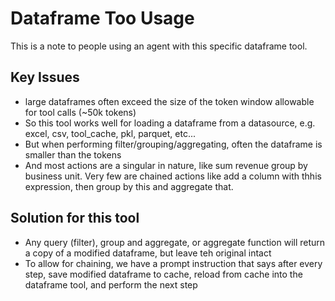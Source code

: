 # Dataframe Too Usage
This is a note to people using an agent with this specific dataframe tool.

## Key Issues
- large dataframes often exceed the size of the token window allowable for tool calls (~50k tokens)
- So this tool works well for loading a dataframe from a datasource, e.g. excel, csv, tool_cache, pkl, parquet, etc...
- But when performing filter/grouping/aggregating, often the dataframe is smaller than the tokens
- And most actions are a singular in nature, like sum revenue group by business unit.  Very few are chained actions like add a column with thhis expression, then group by this and aggregate that.

## Solution for this tool
- Any query (filter), group and aggregate, or aggregate function will return a copy of a modified dataframe, but leave teh original intact
- To allow for chaining, we have a prompt instruction that says after every step, save modified dataframe to cache, reload from cache into the dataframe tool, and perform the next step